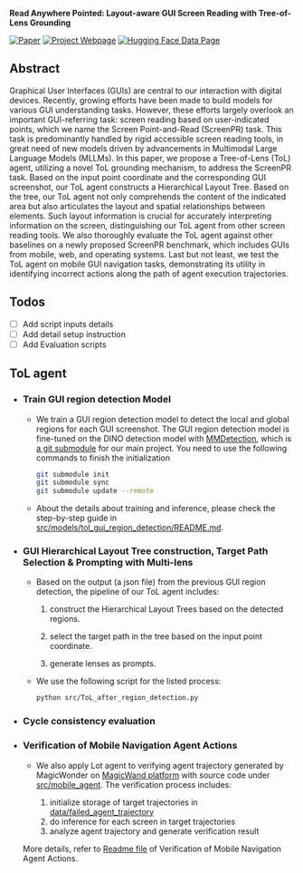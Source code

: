 
**Read Anywhere Pointed: Layout-aware GUI Screen Reading with Tree-of-Lens Grounding**

[![Paper](https://img.shields.io/badge/Arxiv%20-Visit-red)](http://arxiv.org/abs/2406.19263)
[![Project Webpage](https://img.shields.io/badge/Project%20Webpage-Visit-blue)](screen-point-and-read.github.io)
[![Hugging Face Data Page](https://img.shields.io/badge/Hugging%20Face%20Data%20Page-Visit-orange)](https://huggingface.co/datasets/yfan1997/ScreenPR)

## Abstract

Graphical User Interfaces (GUIs) are central to our interaction with digital devices. Recently, growing efforts have been made to build models for various GUI understanding tasks. However, these efforts largely overlook an important GUI-referring task: screen reading based on user-indicated points, which we name the Screen Point-and-Read (ScreenPR) task. This task is predominantly handled by rigid accessible screen reading tools, in great need of new models driven by advancements in Multimodal Large Language Models (MLLMs). In this paper, we propose a Tree-of-Lens (ToL) agent, utilizing a novel ToL grounding mechanism, to address the ScreenPR task. Based on the input point coordinate and the corresponding GUI screenshot, our ToL agent constructs a Hierarchical Layout Tree. Based on the tree, our ToL agent not only comprehends the content of the indicated area but also articulates the layout and spatial relationships between elements. Such layout information is crucial for accurately interpreting information on the screen, distinguishing our ToL agent from other screen reading tools. We also thoroughly evaluate the ToL agent against other baselines on a newly proposed ScreenPR benchmark, which includes GUIs from mobile, web, and operating systems. Last but not least, we test the ToL agent on mobile GUI navigation tasks, demonstrating its utility in identifying incorrect actions along the path of agent execution trajectories. 

## Todos

- [ ] Add script inputs details
- [ ] Add detail setup instruction
- [ ] Add Evaluation scripts

## ToL agent

+ ### Train GUI region detection Model

    + We train a GUI region detection model to detect the local and global regions for each GUI screenshot. The GUI region detection model is fine-tuned on the DINO detection model with [MMDetection](https://github.com/open-mmlab/mmdetection), which is [a git submodule]((https://github.com/llv22/tol_gui_region_detection/)) for our main project. You need to use the following commands to finish the initialization
  
        ```bash
        git submodule init
        git submodule sync
        git submodule update --remote
        ```

    +  About the details about training and inference, please check the step-by-step guide in [src/models/tol_gui_region_detection/README.md](https://github.com/llv22/tol_gui_region_detection/).

+ ### GUI Hierarchical Layout Tree construction, Target Path Selection & Prompting with Multi-lens

    + Based on the output (a json file) from the previous GUI region detection, the pipeline of our ToL agent includes:

        1. construct the Hierarchical Layout Trees based on the detected regions. 

        2. select the target path in the tree based on the input point coordinate. 

        3. generate lenses as prompts.

    + We use the following script for the listed process:

        ```bash
        python src/ToL_after_region_detection.py
        ```

+ ### Cycle consistency evaluation

+ ### Verification of Mobile Navigation Agent Actions

    + We also apply Lot agent to verifying agent trajectory generated by MagicWonder on [MagicWand platform](https://arxiv.org/abs/2404.08860) with source code under [src/mobile_agent](src/mobile_agent). The verification process includes:
  
      1. initialize storage of target trajectories in [data/failed_agent_trajectory](data/failed_agent_trajectory)
      2. do inference for each screen in target trajectories
      3. analyze agent trajectory and generate verification result
    
    More details, refer to [Readme file](src/mobile_agent/READMD.md) of Verification of Mobile Navigation Agent Actions.
